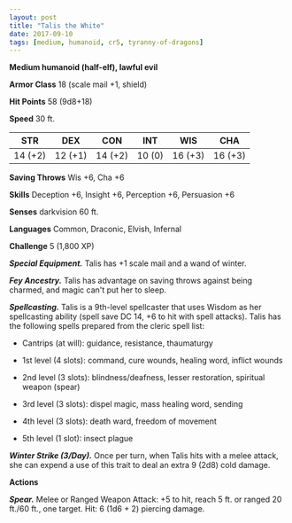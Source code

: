 ```yaml
---
layout: post
title: "Talis the White"
date: 2017-09-10
tags: [medium, humanoid, cr5, tyranny-of-dragons]
---
```


**Medium humanoid (half-elf), lawful evil**

**Armor Class** 18 (scale mail +1, shield)

**Hit Points** 58 (9d8+18)

**Speed** 30 ft.

|   STR   |   DEX   |   CON   |   INT   |   WIS   |   CHA   |
|:-----:|:-----:|:-----:|:-----:|:-----:|:-----:|
| 14 (+2) | 12 (+1) | 14 (+2) | 10 (0) | 16 (+3) | 16 (+3) |

**Saving Throws** Wis +6, Cha +6

**Skills** Deception +6, Insight +6, Perception +6, Persuasion +6

**Senses** darkvision 60 ft.

**Languages** Common, Draconic, Elvish, Infernal

**Challenge** 5 (1,800 XP)

***Special Equipment.*** Talis has +1 scale mail and a wand of winter.

***Fey Ancestry.*** Talis has advantage on saving throws against being charmed, and magic can't put her to sleep.

***Spellcasting.*** Talis is a 9th-level spellcaster that uses Wisdom as her spellcasting ability (spell save DC 14, +6 to hit with spell attacks). Talis has the following spells prepared from the cleric spell list: 

* Cantrips (at will): guidance, resistance, thaumaturgy

* 1st level (4 slots): command, cure wounds, healing word, inflict wounds

* 2nd level (3 slots): blindness/deafness, lesser restoration, spiritual weapon (spear) 

* 3rd level (3 slots): dispel magic, mass healing word, sending

* 4th level (3 slots): death ward, freedom of movement

* 5th level (1 slot): insect plague

***Winter Strike (3/Day).*** Once per turn, when Talis hits with a melee attack, she can expend a use of this trait to deal an extra 9 (2d8) cold damage.

**Actions**

***Spear.*** Melee or Ranged Weapon Attack: +5 to hit, reach 5 ft. or ranged 20 ft./60 ft., one target. Hit: 6 (1d6 + 2) piercing damage.

